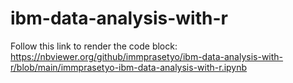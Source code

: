 # ibm-data-analysis-with-r

Follow this link to render the code block:
  <br />
https://nbviewer.org/github/immprasetyo/ibm-data-analysis-with-r/blob/main/immprasetyo-ibm-data-analysis-with-r.ipynb
